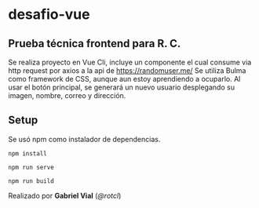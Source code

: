 # desafio-vue

## Prueba técnica frontend para __R. C.__

Se realiza proyecto en Vue Cli, incluye un componente el cual consume via http request por axios a la api de https://randomuser.me/ 
Se utiliza Bulma como framework de CSS, aunque aun estoy aprendiendo a ocuparlo.
Al usar el botón principal, se generará un nuevo usuario desplegando su imagen, nombre, correo y dirección.  

## Setup

Se usó npm como instalador de dependencias.

```
npm install

npm run serve

npm run build
```

Realizado por __Gabriel Vial__ (_@rotcl_)
